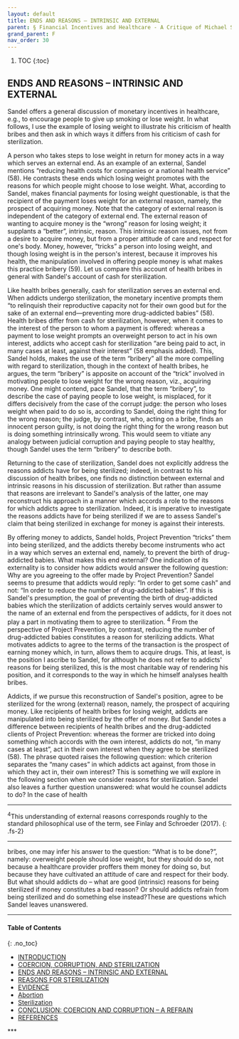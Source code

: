 ```yaml
---
layout: default
title: ENDS AND REASONS – INTRINSIC AND EXTERNAL
parent: § Financial Incentives and Healthcare - A Critique of Michael Sandel   
grand_parent: F
nav_order: 30 
---
```

<style>
.dont-break-out {
  /* These are technically the same, but use both */
  overflow-wrap: break-word;
  word-wrap: break-word;

     -ms-word-break: break-all;
  /* This is the dangerous one in WebKit, as it breaks things wherever */
  word-break: break-all;
  /* Instead use this non-standard one: */
  word-break: break-word;
}

.youtube-container {
    position: relative;
    width: 100%;
    height: 0;
    padding-bottom: 56.25%;
}
.youtube-video {
    position: absolute;
    top: 0;
    left: 0;
    width: 100%;
    height: 100%;
}

</style>

<div class="dont-break-out" markdown="1">

1. TOC
{:toc}

## ENDS AND REASONS – INTRINSIC AND EXTERNAL
Sandel offers a general discussion of monetary incentives in healthcare, e.g., to encourage people to give up smoking or lose weight. In what follows, I use the example of losing weight to illustrate his criticism of health bribes and then ask in which ways it differs from his criticism of cash for sterilization.

A person who takes steps to lose weight in return for money acts in a way which serves an external end. As an example of an external, Sandel mentions “reducing health costs for companies or a national health service” (58). He contrasts these ends which losing weight promotes with the reasons for which people might choose to lose weight. What, according to Sandel, makes financial payments for losing weight questionable, is that the recipient of the payment loses weight for an external reason, namely, the prospect of acquiring money. Note that the category of external reason is independent of the category of external end. The external reason of wanting to acquire money is the “wrong” reason for losing weight; it supplants a “better”, intrinsic, reason. This intrinsic reason issues, not from a desire to acquire money, but from a proper attitude of care and respect for one's body. Money, however, “tricks” a person into losing weight, and though losing weight is in the person's interest, because it improves his health, the manipulation involved in offering people money is what makes this practice bribery (59). Let us compare this account of health bribes in general with Sandel's account of cash for sterilization.

Like health bribes generally, cash for sterilization serves an external end. When addicts undergo sterilization, the monetary incentive prompts them “to relinquish their reproductive capacity not for their own good but for the sake of an external end—preventing more drug-addicted babies” (58). Health bribes differ from cash for sterilization, however, when it comes to the interest of the person to whom a payment is offered: whereas a payment to lose weight prompts an overweight person to act in his own interest, addicts who accept cash for sterilization “are being paid to act, in many cases at least, against their interest” (58 emphasis added). This, Sandel holds, makes the use of the term “bribery” all the more compelling with regard to sterilization, though in the context of health bribes, he argues, the term “bribery” is apposite on account of the “trick” involved in motivating people to lose weight for the wrong reason, viz., acquiring money. One might contend, pace Sandel, that the term “bribery”, to describe the case of paying people to lose weight, is misplaced, for it differs decisively from the case of the corrupt judge: the person who loses weight when paid to do so is, according to Sandel, doing the right thing for the wrong reason; the judge, by contrast, who, acting on a bribe, finds an innocent person guilty, is not doing the right thing for the wrong reason but is doing something intrinsically wrong. This would seem to vitiate any analogy between judicial corruption and paying people to stay healthy, though Sandel uses the term “bribery” to describe both.

Returning to the case of sterilization, Sandel does not explicitly address the reasons addicts have for being sterilized; indeed, in contrast to his discussion of health bribes, one finds no distinction between external and intrinsic reasons in his discussion of sterilization. But rather than assume that reasons are irrelevant to Sandel's analysis of the latter, one may reconstruct his approach in a manner which accords a role to the reasons for which addicts agree to sterilization. Indeed, it is imperative to investigate the reasons addicts have for being sterilized if we are to assess Sandel's claim that being sterilized in exchange for money is against their interests.

By offering money to addicts, Sandel holds, Project Prevention “tricks” them into being sterilized, and the addicts thereby become instruments who act in a way which serves an external end, namely, to prevent the birth of drug-addicted babies. What makes this end external? One indication of its externality is to consider how addicts would answer the following question: Why are you agreeing to the offer made by Project Prevention? Sandel seems to presume that addicts would reply: “In order to get some cash” and not: “In order to reduce the number of drug-addicted babies”. If this is Sandel's presumption, the goal of preventing the birth of drug-addicted babies which the sterilization of addicts certainly serves would answer to the name of an external end from the perspectives of addicts, for it does not play a part in motivating them to agree to sterilization. <sup>4</sup> From the perspective of Project Prevention, by contrast, reducing the number of drug-addicted babies constitutes a reason for sterilizing addicts. What motivates addicts to agree to the terms of the transaction is the prospect of earning money which, in turn, allows them to acquire drugs. This, at least, is the position I ascribe to Sandel, for although he does not refer to addicts' reasons for being sterilized, this is the most charitable way of rendering his position, and it corresponds to the way in which he himself analyses health bribes.

Addicts, if we pursue this reconstruction of Sandel's position, agree to be sterilized for the wrong (external) reason, namely, the prospect of acquiring money. Like recipients of health bribes for losing weight, addicts are manipulated into being sterilized by the offer of money. But Sandel notes a difference between recipients of health bribes and the drug-addicted clients of Project Prevention: whereas the former are tricked into doing something which accords with the own interest, addicts do not, “in many cases at least”, act in their own interest when they agree to be sterilized (58). The phrase quoted raises the following question: which criterion separates the “many cases” in which addicts act against, from those in which they act in, their own interest? This is something we will explore in the following section when we consider reasons for sterilization. Sandel also leaves a further question unanswered: what would he counsel addicts to do? In the case of health

***
<sup>4</sup>This understanding of external reasons corresponds roughly to the standard philosophical use of the term, see Finlay and Schroeder (2017).
{: .fs-2}
***

bribes, one may infer his answer to the question: “What is to be done?”, namely: overweight people should lose weight, but they should do so, not because a healthcare provider proffers them money for doing so, but because they have cultivated an attitude of care and respect for their body. But what should addicts do – what are good (intrinsic) reasons for being sterilized if money constitutes a bad reason? Or should addicts refrain from being sterilized and do something else instead?These are questions which Sandel leaves unanswered.

***

#### Table of Contents
{: .no_toc}

<ul><li> <a href="/docs/F/Financial-Incentives-and-Healthcare-A-Critique-of-Michael-Sandel-1/">
INTRODUCTION</a></li><li> <a href="/docs/F/Financial-Incentives-and-Healthcare-A-Critique-of-Michael-Sandel-2/">
COERCION, CORRUPTION, AND STERILIZATION</a></li><li> <a href="/docs/F/Financial-Incentives-and-Healthcare-A-Critique-of-Michael-Sandel-3/">
ENDS AND REASONS – INTRINSIC AND EXTERNAL</a></li><li> <a href="/docs/F/Financial-Incentives-and-Healthcare-A-Critique-of-Michael-Sandel-4/">
REASONS FOR STERILIZATION</a></li><li> <a href="/docs/F/Financial-Incentives-and-Healthcare-A-Critique-of-Michael-Sandel-5/">
EVIDENCE</a></li><li> <a href="/docs/F/Financial-Incentives-and-Healthcare-A-Critique-of-Michael-Sandel-6/">
Abortion</a></li><li> <a href="/docs/F/Financial-Incentives-and-Healthcare-A-Critique-of-Michael-Sandel-7/">
Sterilization</a></li><li> <a href="/docs/F/Financial-Incentives-and-Healthcare-A-Critique-of-Michael-Sandel-8/">
CONCLUSION: COERCION AND CORRUPTION – A REFRAIN</a></li><li> <a href="/docs/F/Financial-Incentives-and-Healthcare-A-Critique-of-Michael-Sandel-9/">
REFERENCES</a></li></ul>
***

</div>
